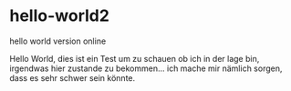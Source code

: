 # hello-world2
hello world version online 

Hello World, dies ist ein Test um zu schauen ob ich in der lage bin, 
irgendwas hier zustande zu bekommen... 
ich mache mir nämlich sorgen, dass es sehr schwer sein könnte. 

